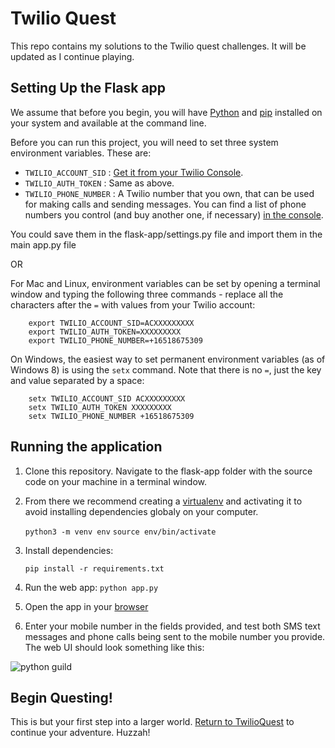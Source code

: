 # Twilio Quest

This repo contains my solutions to the Twilio quest challenges. It will be updated as I continue playing.

## Setting Up the Flask app

We assume that before you begin, you will have [Python](http://www.python.org/) and [pip](http://www.pip-installer.org/en/latest/) installed on your system and available at the command line.

Before you can run this project, you will need to set three system environment variables. These are:

- `TWILIO_ACCOUNT_SID` : [Get it from your Twilio Console](https://www.twilio.com/console).
- `TWILIO_AUTH_TOKEN` : Same as above.
- `TWILIO_PHONE_NUMBER` : A Twilio number that you own, that can be used for making calls and sending messages. You can find a list of phone numbers you control (and buy another one, if necessary) [in the console](https://www.twilio.com/console/phone-numbers/incoming).

You could save them in the flask-app/settings.py file and import them in the main app.py file

OR

For Mac and Linux, environment variables can be set by opening a terminal window and typing the following three commands - replace all the characters after the `=` with values from your Twilio account:

```
    export TWILIO_ACCOUNT_SID=ACXXXXXXXXX
    export TWILIO_AUTH_TOKEN=XXXXXXXXX
    export TWILIO_PHONE_NUMBER=+16518675309
```

On Windows, the easiest way to set permanent environment variables (as of Windows 8) is using the `setx` command. Note that there is no `=`, just the key and value separated by a space:

```
    setx TWILIO_ACCOUNT_SID ACXXXXXXXXX
    setx TWILIO_AUTH_TOKEN XXXXXXXXX
    setx TWILIO_PHONE_NUMBER +16518675309
```

## Running the application

1. Clone this repository. Navigate to the flask-app folder with the source code on your machine in a terminal window.

1. From there we recommend creating a [virtualenv](https://docs.python.org/3/library/venv.html) and activating it to avoid installing dependencies globaly on your computer.

   `python3 -m venv env`
   `source env/bin/activate`

1. Install dependencies:

   `pip install -r requirements.txt`

1. Run the web app:
   `python app.py`

1. Open the app in your [browser](http://localhost:5000/)

1. Enter your mobile number in the fields provided, and test both SMS text messages and phone calls being sent to the mobile number you provide. The web UI should look something like this:

![python guild](https://raw.githubusercontent.com/twilio/starter-python/master/static/python_shield256.png)

## Begin Questing!

This is but your first step into a larger world. [Return to TwilioQuest](http://quest.twilio.com) to continue your adventure. Huzzah!
